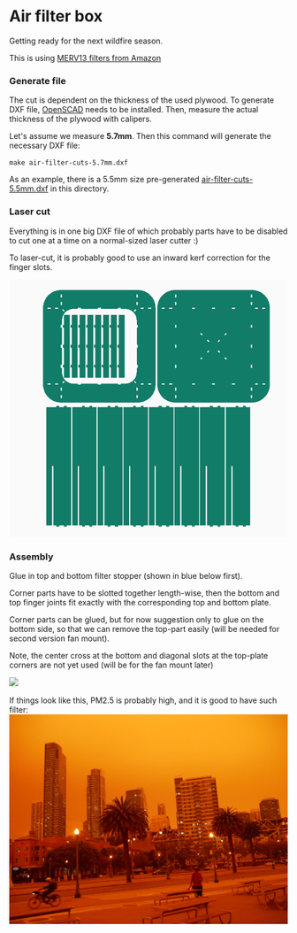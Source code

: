 # Air filter box

Getting ready for the next wildfire season.

This is using [MERV13 filters from Amazon](https://amazon.com/dp/B00CJZ7TB2)

### Generate file

The cut is dependent on the thickness of the used plywood. To generate DXF
file, [OpenSCAD] needs to be installed. Then, measure the
actual thickness of the plywood with calipers.

Let's assume we measure **5.7mm**. Then this command will generate the necessary
DXF file:

```
make air-filter-cuts-5.7mm.dxf
```

As an example, there is a 5.5mm size pre-generated [air-filter-cuts-5.5mm.dxf](./air-filter-cuts-5.5mm.dxf) in this directory.

### Laser cut

Everything is in one big DXF file of which probably parts have to be disabled
to cut one at a time on a normal-sized laser cutter :)

To laser-cut, it is probably good to use an inward kerf correction for the
finger slots.

![](img/cuts-sample.png)

### Assembly

Glue in top and bottom filter stopper (shown in blue below first).

Corner parts have to be slotted together length-wise, then the bottom and
top finger joints fit exactly with the corresponding top and bottom plate.

Corner parts can be glued, but for now suggestion only to glue on the bottom
side, so that we can remove the top-part easily (will be needed for second
version fan mount).

Note, the center cross at the bottom and diagonal slots at the top-plate
corners are not yet used (will be for the fan mount later)

![](img/assembly-draw.gif)

If things look like this, PM2.5 is probably high, and it is good to have
such filter:
![](img/sf-2020-09-09.jpg)

[OpenScad]: https://openscad.org/downloads.html
